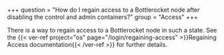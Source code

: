 +++
question = "How do I regain access to a Bottlerocket node after disabling the control and admin containers?"
group = "Access"
+++

There is a way to regain access to a Bottlerocket node in such a state.
See the {{< ver-ref project="os" page="/login/regaining-access" >}}Regaining Access documentation{{< /ver-ref >}} for further details.
